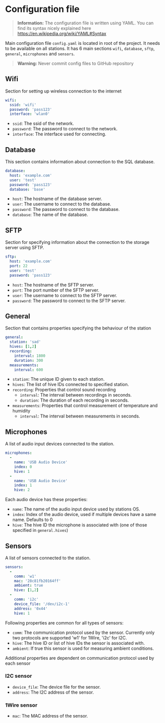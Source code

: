 # Configuration file

> **Information:**
> The configuration file is written using YAML. You can find its syntax nicely explained here https://en.wikipedia.org/wiki/YAML#Syntax

Main configuration file `config.yaml` is located in root of the project. It needs to be available on all stations. 
It has 6 main sections `wifi`, `database`, `sftp`, `general`, `microphones` and `sensors`.

> **Warning:**
> Never commit config files to GitHub repository

## Wifi
Section for setting up wireless connection to the internet
```yaml
wifi:
  ssid: 'wifi'
  password: 'pass123'
  interface: 'wlan0'
```
- `ssid`: The ssid of the network.
- `password`: The password to connect to the network.
- `interface`: The interface used for connecting.

## Database
This section contains information about connection to the SQL database.
```yaml
database:
  host: 'example.com'
  user: 'test'
  password: 'pass123'
  database: 'base'
```
- `host`: The hostname of the database server.
- `user`: The username to connect to the database.
- `password`: The password to connect to the database.
- `database`: The name of the database.

## SFTP
Section for specifying information about the connection to the storage server using SFTP.
```yaml
sftp:
  host: 'example.com'
  port: 22
  user: 'test'
  password: 'pass123'
```
- `host`: The hostname of the SFTP server.
- `port`: The port number of the SFTP server.
- `user`: The username to connect to the SFTP server.
- `password`: The password to connect to the SFTP server.

## General
Section that contains properties specifying the behaviour of the station
```yaml
general:
  station: 'sad'
  hives: [1,2]
  recording:
    interval: 1800
    duration: 300
  measurements:
    interval: 600
```
- `station`: The unique ID given to each station.
- `hives`: The list of hive IDs connected to specified station.
- `recording`: Properties that control sound recording 
  - `interval`: The interval between recordings in seconds.
  - `duration`: The duration of each recording in seconds.
- `measurements`: Properties that control measurement of temperature and humidity
  - `interval`: The interval between measurements in seconds.

## Microphones
A list of audio input devices connected to the station.
```yaml
microphones:
  -
    name: 'USB Audio Device'
    index: 0
    hive: 1
  -
    name: 'USB Audio Device'
    index: 1
    hive: 2
```
Each audio device has these properties:
- `name`: The name of the audio input device used by stations OS.
- `index`: Index of the audio device, used if multiple devices have a same name. Defaults to 0
- `hive`: The hive ID the microphone is associated with (one of those specified in `general.hives`)

## Sensors
A list of sensors connected to the station.
```yaml
sensors:
  -
    comm: 'w1'
    mac: '28c81fb20164ff'
    ambient: true
    hive: [1,2]
  -
    comm: 'i2c'
    device_file: '/dev/i2c-1'
    address: '0x44'
    hive: 1
```
Following properties are common for all types of sensors:
- `comm`: The communication protocol used by the sensor. Currently only two protocols are supported 'w1' for 1Wire, 'i2c' for I2C.
- `hive`: The hive ID or list of hive IDs the sensor is associated with.
- `ambient`: If true this sensor is used for measuring ambient conditions.

Additional properties are dependent on communication protocol used by each sensor
### I2C sensor
- `device_file`: The device file for the sensor.
- `address`: The I2C address of the sensor.
### 1Wire sensor
- `mac`: The MAC address of the sensor.